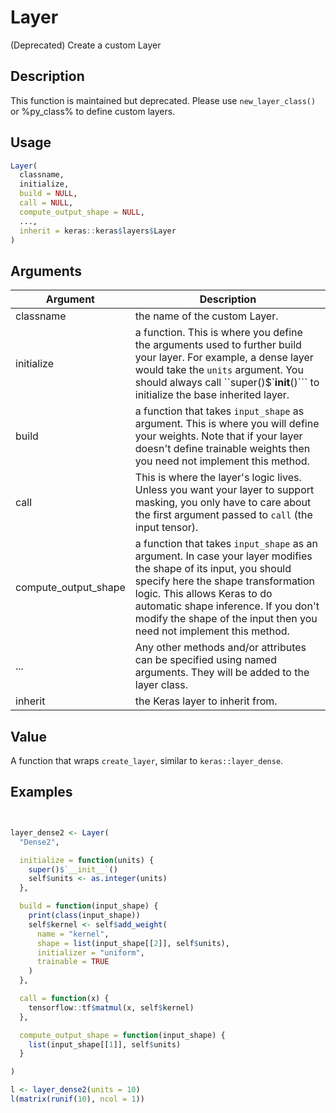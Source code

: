 # Layer


(Deprecated) Create a custom Layer




## Description

This function is maintained but deprecated. Please use ``new_layer_class()`` or
%py_class% to define custom layers.





## Usage
```r
Layer(
  classname,
  initialize,
  build = NULL,
  call = NULL,
  compute_output_shape = NULL,
  ...,
  inherit = keras::keras$layers$Layer
)
```




## Arguments


Argument      |Description
------------- |----------------
classname | the name of the custom Layer.
initialize | a function. This is where you define the arguments used to further build your layer. For example, a dense layer would take the ``units`` argument. You should always call ``super()$`__init__()``` to initialize the base inherited layer.
build | a function that takes ``input_shape`` as argument. This is where you will define your weights. Note that if your layer doesn't define trainable weights then you need not implement this method.
call | This is where the layer's logic lives. Unless you want your layer to support masking, you only have to care about the first argument passed to ``call`` (the input tensor).
compute_output_shape | a function that takes ``input_shape`` as an argument. In case your layer modifies the shape of its input, you should specify here the shape transformation logic. This allows Keras to do automatic shape inference. If you don't modify the shape of the input then you need not implement this method.
... | Any other methods and/or attributes can be specified using named arguments. They will be added to the layer class.
inherit | the Keras layer to inherit from.





## Value

A function that wraps ``create_layer``, similar to ``keras::layer_dense``.





## Examples

```r


layer_dense2 <- Layer(
  "Dense2",

  initialize = function(units) {
    super()$`__init__`()
    self$units <- as.integer(units)
  },

  build = function(input_shape) {
    print(class(input_shape))
    self$kernel <- self$add_weight(
      name = "kernel",
      shape = list(input_shape[[2]], self$units),
      initializer = "uniform",
      trainable = TRUE
    )
  },

  call = function(x) {
    tensorflow::tf$matmul(x, self$kernel)
  },

  compute_output_shape = function(input_shape) {
    list(input_shape[[1]], self$units)
  }

)

l <- layer_dense2(units = 10)
l(matrix(runif(10), ncol = 1))


```





